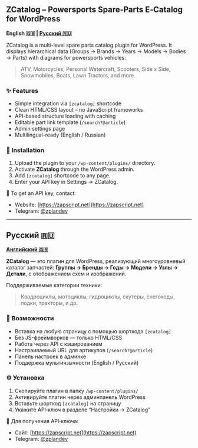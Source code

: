 ## ZCatalog – Powersports Spare‑Parts E‑Catalog for WordPress

**English 🇬🇧 | [Русский 🇷🇺](#русский)**

ZCatalog is a multi-level spare parts catalog plugin for WordPress.
It displays hierarchical data (Groups → Brands → Years → Models → Bodies → Parts) with diagrams for powersports vehicles:

> ATV, Motorcycles, Personal Watercraft, Scooters, Side x Side, Snowmobiles, Boats, Lawn Tractors, and more.

### ✨ Features

* Simple integration via `[zcatalog]` shortcode
* Clean HTML/CSS layout – no JavaScript frameworks
* API-based structure loading with caching
* Editable part link template (`/search?@article`)
* Admin settings page
* Multilingual-ready (English / Russian)

### 🔧 Installation

1. Upload the plugin to your `/wp-content/plugins/` directory.
2. Activate **ZCatalog** through the WordPress admin.
3. Add `[zcatalog]` shortcode to any page.
4. Enter your API key in Settings → ZCatalog.

🔑 To get an API key, contact:

* Website: [https://zapscript.net](https://zapscript.net)
* Telegram: [@zplandev](https://t.me/zplandev)

---

## Русский 🇷🇺

**[Английский 🇬🇧](#zcatalog--powersports-spareparts-e-catalog-for-wordpress)**

**ZCatalog** — это плагин для WordPress, реализующий многоуровневый каталог запчастей:
**Группы → Бренды → Годы → Модели → Узлы → Детали**, с отображением схем и изображений.

Поддерживаемые категории техники:

> Квадроциклы, мотоциклы, гидроциклы, скутеры, снегоходы, лодки, тракторы, и др.

### 🔧 Возможности

* Вставка на любую страницу с помощью шорткода `[zcatalog]`
* Без JS-фреймворков — только HTML/CSS
* Работа через API с кэшированием
* Настраиваемый URL для артикулов (`/search?@article`)
* Панель настроек в админке
* Поддержка мультиязычности (English / Русский)

### ⚙️ Установка

1. Скопируйте плагин в папку `/wp-content/plugins/`
2. Активируйте плагин через админпанель WordPress
3. Вставьте шорткод `[zcatalog]` на страницу
4. Укажите API‑ключ в разделе “Настройки → ZCatalog”

🔑 Для получения API‑ключа:

* Сайт: [https://zapscript.net](https://zapscript.net)
* Telegram: [@zplandev](https://t.me/zplandev)
